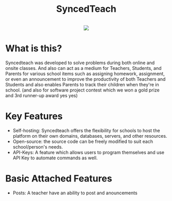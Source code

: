 
<h1 align="center">
  SyncedTeach
  <br/><br/>
  <img src="https://github.com/SyncedTeach/.github/assets/53388199/cdbb86cc-4481-4e52-a915-5feb3407dd95">

 </h1>

# What is this?
Syncedteach was developed to solve problems during both online and onsite classes. And also can act as a medium for Teachers, Students, and Parents for various school items such as assigning homework, assignment, or even an announcement to improve the productivity of both Teachers and Students and also enables Parents to track their children when they're in school.
(and also for software project contest which we won a gold prize and 3rd runner-up award yes yes)

# Key Features
- Self-hosting: Syncedteach offers the flexibility for schools to host the platform on their own domains, databases, servers, and other resources.
- Open-source: the source code can be freely modified to suit each school/person's needs.
- API-Keys: A feature which allows users to program themselves and use API Key to automate commands as well.

# Basic Attached Features
- Posts: A teacher have an ability to post and anouncements  
